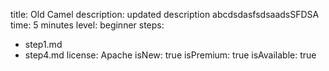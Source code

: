 title: Old Camel
description: updated description abcdsdasfsdsaadsSFDSA
time: 5 minutes
level: beginner
steps:
  - step1.md
  - step4.md
license: Apache
isNew: true
isPremium: true
isAvailable: true
